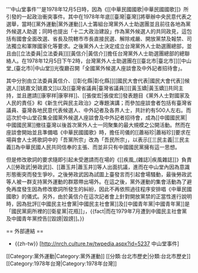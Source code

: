 '''中山堂事件'''是1978年12月5日時，因為《[[中華民國國歌|中華民國國歌]]》所引發的一起政治衝突事件。其中在1978年年底[[臺灣|臺灣]]將舉辦中央民意代表之選舉，當時[[黨外運動|黨外運動]]人士籌組台灣黨外人士助選團並且前往各地為黨外候選人助選；同時也提出「十二大政治建設」作為黨外候選人的共同政見，這包括有國會全面改選、省長及院轄市市長直接民選、解除戒嚴、開放黨禁及報禁、司法獨立和軍隊國家化等要求。之後黨外人士決定成立台灣黨外人士助選團總部，並且由[[立法委員|立法委員]][[黃信介|黃信介]]擔任台灣黨外人士助選團總部的總聯絡人。在1978年12月5日下午2時，台灣黨外人士助選團在[[臺北市|臺北市]][[中山堂_(臺北市)|中山堂]]光復廳召開「全國黨外候選人座談會及中外記者招待會」。

其中分別由立法委員黃信介、[[彰化縣|彰化縣]][[國民大會代表|國民大會代表]]候選人[[姚嘉文|姚嘉文]]以及[[臺灣省議員|臺灣省議員]][[黃玉嬌|黃玉嬌]]共同主持，並且邀請[[康寧祥|康寧祥]]、[[張俊宏|張俊宏]]發表題目《黨外人士對國家及人民的責任》和《新生代與民主政治》之專題演講；而參加座談會者包括有臺灣省議員、臺灣各地民意代表候選人、中外記者及各界人士，共計約有500人左右。而這次於中山堂召集全國黨外候選人座談會及中外記者招待會，成為[[中國國民黨|中國國民黨]]撤往臺灣以後首次黨外人士一同聚集的最大規模之公開活動。然而在座談會開始並且準備唱《中華民國國歌》時，擔任司儀的[[蕭裕珍|蕭裕珍]]要求在場與會人士將歌詞中的「吾黨所宗」改為「吾民所宗」，以表示[[三民主義|三民主義]]為中華民國人民共同信奉的主張、而並非只有中國國民黨擁有這一思想。

但是修改歌詞的要求隨即引起未受邀請而在場的《[[疾風_(雜誌)|疾風雜誌]]》負責人[[勞政武|勞政武]]、[[蕭玉井|蕭玉井]]等人出面抗議，進而在中山堂內因為意識形態衝突而發生爭吵。之後勞政武因為試圖上臺發言而引起會場騷動，最後勞政武等人被一群支持黨外運動的群眾帶出場外。在這之後，黨外運動的集會活動為了避免再度發生因為修改歌詞所發生的糾紛，因此不再依照過往程序安排唱《中華民國國歌》的儀式。另外，由於黃信介在這次記者會上針對開放黨禁的正當性進行說明時，因為批評[[中國民主社會黨|中國民主社會黨]]及[[中國青年黨|中國青年黨]]是「國民黨廁所裡的[[衛星黨|花瓶]]」，{{fact|而在1979年7月遭到中國民主社會黨及中國青年黨控告[[毀謗|毀謗]]。}}

== 外部連結 ==
* {{zh-tw}} [http://nrch.culture.tw/twpedia.aspx?id=5237 中山堂事件]

[[Category:黨外運動|Category:黨外運動]]
[[分類:台北市歷史|分類:台北市歷史]]
[[Category:1978年台灣|Category:1978年台灣]]